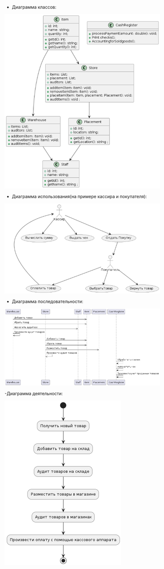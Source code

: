 - Диаграмма классов:
  
![class](https://github.com/dmtmlv/-11-1/blob/main/UML/screen/test_class.png)


- Диаграмма использования(на примере кассира и покупателя):
  
![use_case](https://github.com/dmtmlv/-11-1/blob/main/UML/screen/test_use_case.png)


- Диаграмма последовательности:
  
![sequence](https://github.com/dmtmlv/-11-1/blob/main/UML/screen/sequence.png)


-Диаграмма деятельности:

![activity](https://github.com/dmtmlv/-11-1/blob/main/UML/screen/activity.png)
